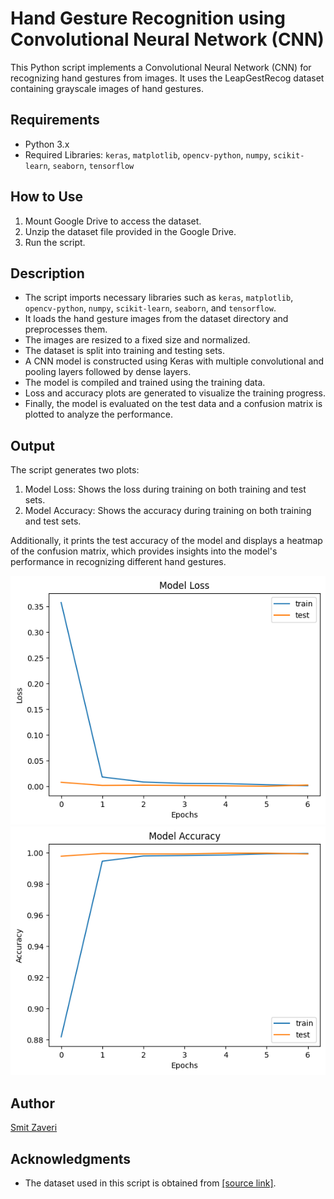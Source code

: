# Hand Gesture Recognition using Convolutional Neural Network (CNN)

This Python script implements a Convolutional Neural Network (CNN) for recognizing hand gestures from images. It uses the LeapGestRecog dataset containing grayscale images of hand gestures.

## Requirements
- Python 3.x
- Required Libraries: `keras`, `matplotlib`, `opencv-python`, `numpy`, `scikit-learn`, `seaborn`, `tensorflow`

## How to Use
1. Mount Google Drive to access the dataset.
2. Unzip the dataset file provided in the Google Drive.
3. Run the script.

## Description
- The script imports necessary libraries such as `keras`, `matplotlib`, `opencv-python`, `numpy`, `scikit-learn`, `seaborn`, and `tensorflow`.
- It loads the hand gesture images from the dataset directory and preprocesses them.
- The images are resized to a fixed size and normalized.
- The dataset is split into training and testing sets.
- A CNN model is constructed using Keras with multiple convolutional and pooling layers followed by dense layers.
- The model is compiled and trained using the training data.
- Loss and accuracy plots are generated to visualize the training progress.
- Finally, the model is evaluated on the test data and a confusion matrix is plotted to analyze the performance.

## Output
The script generates two plots:
1. Model Loss: Shows the loss during training on both training and test sets.
2. Model Accuracy: Shows the accuracy during training on both training and test sets.

Additionally, it prints the test accuracy of the model and displays a heatmap of the confusion matrix, which provides insights into the model's performance in recognizing different hand gestures.

![Model Loss](model_loss.png)
![Model Accuracy](model_accuracy.png)

## Author
[Smit Zaveri](https://github.com/Smit-Zaveri/)

## Acknowledgments
- The dataset used in this script is obtained from [\[source link\]](https://www.kaggle.com/datasets/gti-upm/leapgestrecog).
